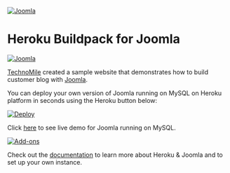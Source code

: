 [![Joomla](http://technomile.github.io/img/cms_buildpack_github.png)](http://www.technomile.com)
# Heroku Buildpack for Joomla

[![Joomla](http://technomile.github.io/img/heroku_drupal.jpg)](http://www.technomile.com/heroku/joomla-buildpack)

[TechnoMile](http://www.technomile.com) created a sample website that demonstrates how to build customer blog with [Joomla](http://www.joomla.org).

You can deploy your own version of Joomla running on MySQL on Heroku platform in seconds using the Heroku button below:

[![Deploy](https://www.herokucdn.com/deploy/button.png)](https://heroku.com/deploy?template=https://github.com/technomile/Heroku-Joomla-MySQL)

Click [here](http://heroku-joomla-mysql.herokuapp.com/) to see live demo for Joomla running on MySQL.

[![Add-ons](http://technomile.github.io/img/drupal-buidpack.png)](http://www.technomile.com/heroku/joomla-buildpack)

Check out the [documentation](http://technomile.github.io/joomla/) to learn more about Heroku & Joomla and to set up your own instance.
